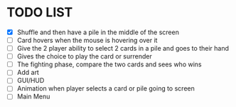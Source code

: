 # TODO LIST

- [x] Shuffle and then have a pile in the middle of the screen
- [ ] Card hovers when the mouse is hovering over it
- [ ] Give the 2 player ability to select 2 cards in a pile and goes to their hand
- [ ] Gives the choice to play the card or surrender
- [ ] The fighting phase, compare the two cards and sees who wins
- [ ] Add art
- [ ] GUI/HUD
- [ ] Animation when player selects a card or pile going to screen
- [ ] Main Menu
